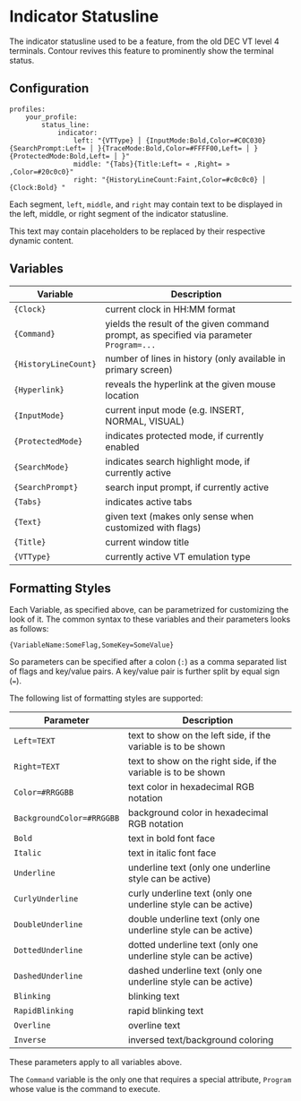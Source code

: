 # Indicator Statusline

The indicator statusline used to be a feature, from the old DEC VT level 4 terminals.
Contour revives this feature to prominently show the terminal status.

## Configuration

```
profiles:
    your_profile:
        status_line:
            indicator:
                left: "{VTType} │ {InputMode:Bold,Color=#C0C030}{SearchPrompt:Left= │ }{TraceMode:Bold,Color=#FFFF00,Left= │ }{ProtectedMode:Bold,Left= │ }"
                middle: "{Tabs}{Title:Left= « ,Right= » ,Color=#20c0c0}"
                right: "{HistoryLineCount:Faint,Color=#c0c0c0} │ {Clock:Bold} "
```

Each segment, `left`, `middle`, and `right` may contain text to be displayed in the
left, middle, or right segment of the indicator statusline.

This text may contain placeholders to be replaced by their respective dynamic content.

## Variables

Variable             | Description
---------------------|--------------------------------------------------------------------
`{Clock}`            | current clock in HH:MM format
`{Command}`          | yields the result of the given command prompt, as specified via parameter `Program=...`
`{HistoryLineCount}` | number of lines in history (only available in primary screen)
`{Hyperlink}`        | reveals the hyperlink at the given mouse location
`{InputMode}`        | current input mode (e.g. INSERT, NORMAL, VISUAL)
`{ProtectedMode}`    | indicates protected mode, if currently enabled
`{SearchMode}`       | indicates search highlight mode, if currently active
`{SearchPrompt}`     | search input prompt, if currently active
`{Tabs}`             | indicates active tabs
`{Text}`             | given text (makes only sense when customized with flags)
`{Title}`            | current window title
`{VTType}`           | currently active VT emulation type

## Formatting Styles

Each Variable, as specified above, can be parametrized for customizing the look of it.
The common syntax to these variables and their parameters looks as follows:

```
{VariableName:SomeFlag,SomeKey=SomeValue}
```

So parameters can be specified after a colon (`:`) as a comma separated list of flags and key/value pairs.
A key/value pair is further split by equal sign (`=`).

The following list of formatting styles are supported:

Parameter                 | Description
--------------------------|--------------------------------------------------------------------
`Left=TEXT`               | text to show on the left side, if the variable is to be shown
`Right=TEXT`              | text to show on the right side, if the variable is to be shown
`Color=#RRGGBB`           | text color in hexadecimal RGB notation
`BackgroundColor=#RRGGBB` | background color in hexadecimal RGB notation
`Bold`                    | text in bold font face
`Italic`                  | text in italic font face
`Underline`               | underline text (only one underline style can be active)
`CurlyUnderline`          | curly underline text (only one underline style can be active)
`DoubleUnderline`         | double underline text (only one underline style can be active)
`DottedUnderline`         | dotted underline text (only one underline style can be active)
`DashedUnderline`         | dashed underline text (only one underline style can be active)
`Blinking`                | blinking text
`RapidBlinking`           | rapid blinking text
`Overline`                | overline text
`Inverse`                 | inversed text/background coloring

These parameters apply to all variables above.

The `Command` variable is the only one that requires a special attribute, `Program` whose value
is the command to execute.
